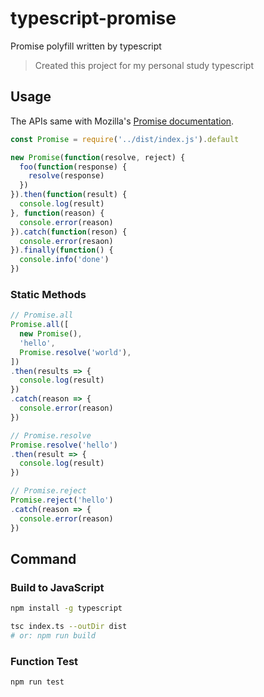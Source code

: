 # typescript-promise

Promise polyfill written by typescript

> Created this project for my personal study typescript

## Usage

The APIs same with Mozilla's [Promise documentation](https://developer.mozilla.org/en-US/docs/Web/JavaScript/Reference/Global_Objects/Promise).

```javascript
const Promise = require('../dist/index.js').default

new Promise(function(resolve, reject) {
  foo(function(response) {
    resolve(response)
  })
}).then(function(result) {
  console.log(result)
}, function(reason) {
  console.error(reason)
}).catch(function(reson) {
  console.error(resaon)
}).finally(function() {
  console.info('done')
})
```

### Static Methods

```javascript
// Promise.all
Promise.all([
  new Promise(),
  'hello',
  Promise.resolve('world'),
])
.then(results => {
  console.log(result)
})
.catch(reason => {
  console.error(reason)
})

// Promise.resolve
Promise.resolve('hello')
.then(result => {
  console.log(result)
})

// Promise.reject
Promise.reject('hello')
.catch(reason => {
  console.error(reason)
})
```

## Command

### Build to JavaScript

```bash
npm install -g typescript

tsc index.ts --outDir dist
# or: npm run build
```

### Function Test

```
npm run test
```
